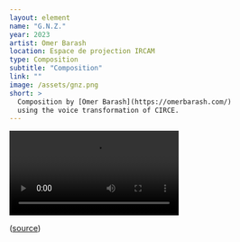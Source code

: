 ```yaml
---
layout: element
name: "G.N.Z."
year: 2023
artist: Omer Barash
location: Espace de projection IRCAM
type: Composition
subtitle: "Composition"
link: ""
image: /assets/gnz.png
short: >
  Composition by [Omer Barash](https://omerbarash.com/)
  using the voice transformation of CIRCE.
---
```


<video src="https://medias.ircam.fr/getmedia/x714fdd_gnz-omer-barash/mp4?resolution=1080" controls="controls" style="max-width: 730px;">
</video>

([source](https://medias.ircam.fr/x714fdd_gnz-omer-barash))

